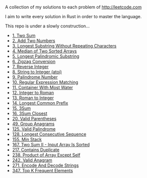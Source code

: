 A collection of my solutions to each problem of http://leetcode.com

I aim to write every solution in Rust in order to master the language.

This repo is under a slowly construction...

- [1. Two Sum](https://github.com/Gabones/leet-code/blob/master/src/two_sum.rs)
- [2. Add Two Numbers](https://github.com/Gabones/leet-code/blob/master/src/add_two_numbers.rs)
- [3. Longest Substring Without Repeating Characters](https://github.com/Gabones/leet-code/blob/master/src/longest_substring.rs)
- [4. Median of Two Sorted Arrays](https://github.com/Gabones/leet-code/blob/master/src/median_sorted_arrays.rs)
- [5. Longest Palindromic Substring](https://github.com/Gabones/leet-code/blob/master/src/long_palind_substr.rs)
- [6. Zigzag Conversion](https://github.com/Gabones/leet-code/blob/master/src/zigzag_conversion.rs)
- [7. Reverse Integer](https://github.com/Gabones/leet-code/blob/master/src/reverse_integer.rs)
- [8. String to Integer (atoi)](https://github.com/Gabones/leet-code/blob/master/src/string_to_integer.rs)
- [9. Palindrome Number](https://github.com/Gabones/leet-code/blob/master/src/palindrome_number.rs)
- [10. Regular Expression Matching](https://github.com/Gabones/leet-code/blob/master/src/regular_expression_matching.rs)
- [11. Container With Most Water](https://github.com/Gabones/leet-code/blob/master/src/container_with_most_water.rs)
- [12. Integer to Roman](https://github.com/Gabones/leet-code/blob/master/src/integer_to_roman.rs)
- [13. Roman to Integer](https://github.com/Gabones/leet-code/blob/master/src/roman_to_integer.rs)
- [14. Longest Common Prefix](https://github.com/Gabones/leet-code/blob/master/src/longest_common_prefix.rs)
- [15. 3Sum](https://github.com/Gabones/leet-code/blob/master/src/three_sum.rs)
- [16. 3Sum Closest](https://github.com/Gabones/leet-code/blob/master/src/three_sum_closest.rs)
- [20. Valid Parentheses](https://github.com/Gabones/leet-code/blob/master/src/valid_parentheses.rs)
- [49. Group Anagrams](https://github.com/Gabones/leet-code/blob/master/src/group_anagrams.rs)
- [125. Valid Palindrome](https://github.com/Gabones/leet-code/blob/master/src/valid_palindrome.rs)
- [128. Longest Consecutive Sequence](https://github.com/Gabones/leet-code/blob/master/src/longest_consecutive_sequence.rs)
- [155. Min Stack](https://github.com/Gabones/leet-code/blob/master/src/min_stack.rs)
- [167. Two Sum II - Input Array Is Sorted](https://github.com/Gabones/leet-code/blob/master/src/two_sum_ii_input_array_is_sorted.rs)
- [217. Contains Duplicate](https://github.com/Gabones/leet-code/blob/master/src/contains_duplicate.rs)
- [238. Product of Array Except Self](https://github.com/Gabones/leet-code/blob/master/src/product_of_array_except_self.rs)
- [242. Valid Anagram](https://github.com/Gabones/leet-code/blob/master/src/valid_anagram.rs)
- [271. Encode And Decode Strings](https://github.com/Gabones/leet-code/blob/master/src/enconde_and_decode_strings.rs)
- [347. Top K Frequent Elements](https://github.com/Gabones/leet-code/blob/master/src/top_k_frequent_elements.rs)
